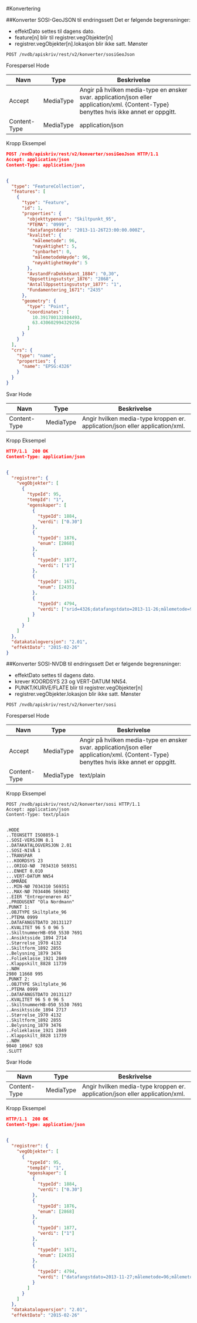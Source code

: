#Konvertering

##Konverter SOSI-GeoJSON til endringssett
Det er følgende begrensninger:

- effektDato settes til dagens dato.
- feature[n] blir til registrer.vegObjekter[n]
- registrer.vegObjekter[n].lokasjon blir ikke satt.
Mønster
```
POST /nvdb/apiskriv/rest/v2/konverter/sosiGeoJson
```
Forespørsel
Hode

|Navn|Type|Beskrivelse|
|-|-|-|
|Accept|MediaType|Angir på hvilken media-type en ønsker svar. application/json eller application/xml. {Content-Type} benyttes hvis ikke annet er oppgitt.|
|Content-Type|MediaType|application/json|

Kropp
Eksempel

```json
POST /nvdb/apiskriv/rest/v2/konverter/sosiGeoJson HTTP/1.1
Accept: application/json
Content-Type: application/json


{
  "type": "FeatureCollection",
  "features": [
    {
      "type": "Feature",
      "id": 1,
      "properties": {
        "objekttypenavn": "Skiltpunkt_95",
        "PTEMA": "0999",
        "datafangstdato": "2013-11-26T23:00:00.000Z",
        "kvalitet": {
          "målemetode": 96,
          "nøyaktighet": 5,
          "synbarhet": 0,
          "målemetodeHøyde": 96,
          "nøyaktighetHøyde": 5
        },
        "AvstandFraDekkekant_1884": "0,30",
        "Oppsettingsutstyr_1876": "2868",
        "AntallOppsettingsutstyr_1877": "1",
        "Fundamentering_1671": "2435"
      },
      "geometry": {
        "type": "Point",
        "coordinates": [
          10.391780132804493,
          63.430602994329256
        ]
      }
    }
  ],
  "crs": {
    "type": "name",
    "properties": {
      "name": "EPSG:4326"
    }
  }
}
```

Svar
Hode


|Navn|Type|Beskrivelse|
|-|-|-|
|Content-Type|MediaType|Angir hvilken media-type kroppen er. application/json eller application/xml.|

Kropp
Eksempel

```json
HTTP/1.1  200 OK
Content-Type: application/json


{
  "registrer": {
    "vegObjekter": [
      {
        "typeId": 95,
        "tempId": "1",
        "egenskaper": [
          {
            "typeId": 1884,
            "verdi": ["0.30"]
          },
          {
            "typeId": 1876,
            "enum": [2868]
          },
          {
            "typeId": 1877,
            "verdi": ["1"]
          },
          {
            "typeId": 1671,
            "enum": [2435]
          },
          {
            "typeId": 4794,
            "verdi": ["srid=4326;datafangstdato=2013-11-26;målemetode=96;målemetodeHøyde=96;nøyaktighet=5;nøyaktighetHøyde=5;synbarhet=0;temakode=999;POINT(10.391780132804493 63.430602994329256)"]
          }
        ]
      }
    ]
  },
  "datakatalogversjon": "2.01",
  "effektDato": "2015-02-26"
}
```

##Konverter SOSI-NVDB til endringssett
Det er følgende begrensninger:
- effektDato settes til dagens dato.
- krever KOORDSYS 23 og VERT-DATUM NN54.
- PUNKT/KURVE/FLATE blir til registrer.vegObjekter[n]
- registrer.vegObjekter.lokasjon blir ikke satt.
Mønster

```
POST /nvdb/apiskriv/rest/v2/konverter/sosi
```

Forespørsel
Hode

|Navn|Type|Beskrivelse|
|-|-|-|
|Accept|MediaType|Angir på hvilken media-type en ønsker svar. application/json eller application/xml. {Content-Type} benyttes hvis ikke annet er oppgitt.|
|Content-Type|MediaType|text/plain|

Kropp
Eksempel
```
POST /nvdb/apiskriv/rest/v2/konverter/sosi HTTP/1.1
Accept: application/json
Content-Type: text/plain


.HODE
..TEGNSETT ISO8859-1
..SOSI-VERSJON 8.1
..DATAKATALOGVERSJON 2.01
..SOSI-NIVÅ 1
..TRANSPAR
...KOORDSYS 23
...ORIGO-NØ  7034310 569351
...ENHET 0.010
...VERT-DATUM NN54
..OMRÅDE
...MIN-NØ 7034310 569351
...MAX-NØ 7034406 569492
..EIER "Entreprenøren AS"
..PRODUSENT "Ola Nordmann"
.PUNKT 1:
..OBJTYPE Skiltplate_96
..PTEMA 0999
..DATAFANGSTDATO 20131127
..KVALITET 96 5 0 96 5
..SkiltnummerHB-050_5530 7691
..Ansiktsside_1894 2714
..Størrelse_1970 4132
..Skiltform_1892 2855
..Belysning_1879 3476
..Folieklasse_1921 2849
..Klappskilt_8828 11739
..NØH
2980 11668 995
.PUNKT 2:
..OBJTYPE Skiltplate_96
..PTEMA 0999
..DATAFANGSTDATO 20131127
..KVALITET 96 5 0 96 5
..SkiltnummerHB-050_5530 7691
..Ansiktsside_1894 2717
..Størrelse_1970 4132
..Skiltform_1892 2855
..Belysning_1879 3476
..Folieklasse_1921 2849
..Klappskilt_8828 11739
..NØH
9040 10967 928
.SLUTT
```

Svar
Hode

|Navn|Type|Beskrivelse|
|-|-|-|
|Content-Type|MediaType|Angir hvilken media-type kroppen er. application/json eller application/xml.|

Kropp
Eksempel
```json
HTTP/1.1  200 OK
Content-Type: application/json


{
  "registrer": {
    "vegObjekter": [
      {
        "typeId": 95,
        "tempId": "1",
        "egenskaper": [
          {
            "typeId": 1884,
            "verdi": ["0.30"]
          },
          {
            "typeId": 1876,
            "enum": [2868]
          },
          {
            "typeId": 1877,
            "verdi": ["1"]
          },
          {
            "typeId": 1671,
            "enum": [2435]
          },
          {
            "typeId": 4794,
            "verdi": ["datafangstdato=2013-11-27;målemetode=96;målemetodeHøyde=96;nøyaktighet=5;nøyaktighetHøyde=5;synbarhet=0;temakode=999;POINT(10.391780132804493 63.430602994329256)"]
          }
        ]
      }
    ]
  },
  "datakatalogversjon": "2.01",
  "effektDato": "2015-02-26"
```
